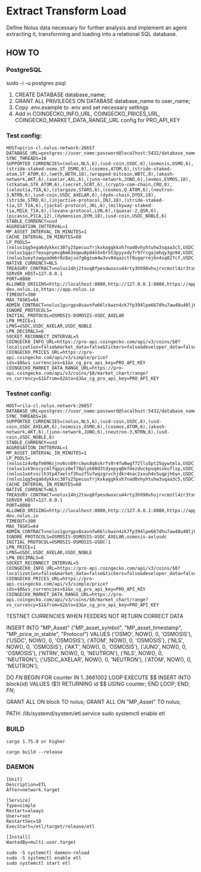 # Extract Transform Load
Define Nolus data necessary for further analysis and implement an agent extracting it, transforming and loading into a relational SQL database.

## HOW TO

### PostgreSQL

sudo -i -u postgres
psql

1. CREATE DATABASE database_name;
2. GRANT ALL PRIVILEGES ON DATABASE database_name to user_name;
3. Copy .env.example to .env and set necessary settings
4. Add in  COINGECKO_INFO_URL, COINGECKO_PRICES_URL, COINGECKO_MARKET_DATA_RANGE_URL config for PRO_API_KEY

### Test config:
```
HOST=pirin-cl.nolus.network:26657
DATABASE_URL=postgres://user_name:password@localhost:5432/database_name
SYNC_THREADS=16
SUPPORTED_CURRENCIES=(nolus,NLS,6),(usd-coin,USDC,6),(osmosis,OSMO,6),(stride-staked-osmo,ST_OSMO,6),(cosmos,ATOM,6),(stride-staked-atom,ST_ATOM,6),(weth,WETH,18),(wrapped-bitcoin,WBTC,8),(akash-network,AKT,6),(axelar,AXL,6),(juno-network,JUNO,6),(evmos,EVMOS,18),(stkatom,STK_ATOM,6),(secret,SCRT,6),(crypto-com-chain,CRO,8),(celestia,TIA,6),(stargaze,STARS,6),(cosmos,Q_ATOM,6),(neutron-3,NTRN,6),(usd-coin,USDC_AXELAR,6),(dydx-chain,DYDX,18),(stride,STRD,6),(injective-protocol,INJ,18),(stride-staked-tia,ST_TIA,6),(jackal-protocol,JKL,6),(milkyway-staked-tia,MILK_TIA,6),(levana-protocol,LVN,6),(quasar-2,QSR,6),(picasso,PICA,12),(dymension,DYM,18),(usd-coin,USDC_NOBLE,6)
STABLE_CURRENCY=usd
AGGREGATION_INTTERVAL=1
MP_ASSET_INTERVAL_IN_MINUTES=1
CACHE_INTERVAL_IN_MINUTES=60
LP_POOLS=(nolus1qg5ega6dykkxc307y25pecuufrjkxkaggkkxh7nad0vhyhtuhw3sqaa3c5,USDC),(nolus1qqcr7exupnymvg6m63eqwu8pd4n5x6r5t3pyyxdy7r97rcgajmhqy3gn94,USDC_AXELAR),(nolus1ueytzwqyadm6r0z8ajse7g6gzum4w3vv04qazctf8ugqrrej6n4sq027cf,USDC_NOBLE)
NATIVE_CURRENCY=NLS
TREASURY_CONTRACT=nolus14hj2tavq8fpesdwxxcu44rty3hh90vhujrvcmstl4zr3txmfvw9s0k0puz
SERVER_HOST=127.0.0.1
PORT=8080
ALLOWED_ORIGINS=http://localhost:8080,http://127.0.0.1:8080,https://app-dev.nolus.io,https://app.nolus.io
TIMEOUT=300
MAX_TASKS=64
ADMIN_CONTRACT=nolus1gurgpv8savnfw66lckwzn4zk7fp394lpe667dhu7aw48u40lj6jsqxf8nd
IGNORE_PROTOCOLS=
INITIAL_PROTOCOL=OSMOSIS-OSMOSIS-USDC_AXELAR
LPN_PRICE=1
LPNS=USDC,USDC_AXELAR,USDC_NOBLE
LPN_DECIMALS=6
SOCKET_RECONNECT_INTERVAL=5
COINGECKO_INFO_URL=https://pro-api.coingecko.com/api/v3/coins/$0?localization=false&market_data=false&tickers=false&developer_data=false&community_data=false&x_cg_pro_api_key=PRO_API_KEY
COINGECKO_PRICES_URL=https://pro-api.coingecko.com/api/v3/simple/price?ids=$0&vs_currencies=$1&x_cg_pro_api_key=PRO_API_KEY
COINGECKO_MARKET_DATA_RANGE_URL=https://pro-api.coingecko.com/api/v3/coins/$0/market_chart/range?vs_currency=$1&from=$2&to=$3&x_cg_pro_api_key=PRO_API_KEY
```

### Testnet config:
```
HOST=rila-cl.nolus.network:26657
DATABASE_URL=postgres://user_name:password@localhost:5432/database_name
SYNC_THREADS=16
SUPPORTED_CURRENCIES=(nolus,NLS,6),(usd-coin,USDC,6),(usd-coin,USDC_AXELAR,6),(osmosis,OSMO,6),(cosmos,ATOM,6),(akash-network,AKT,6),(juno-network,JUNO,6),(neutron-3,NTRN,6),(usd-coin,USDC_NOBLE,6)
STABLE_CURRENCY=usd
AGGREGATION_INTTERVAL=1
MP_ASSET_INTERVAL_IN_MINUTES=1
LP_POOLS=(nolus1z4v8pfm096cjnv6cn89rckws8q6skrfs0r4fw0wgf72llu5pt25qywtmla,USDC),(nolus1sk9nscycmlfqpycz0ef70plyk00d3tdyepyq0kfdezduckpsq4sskuflsp,USDC_AXELAR),(nolus1xmtvsclh3tp47aelxf3huzf5v7wqzgrvchjdkr4nac2xxuh4x5uqpjh6yn,USDC_NOBLE),(nolus1qg5ega6dykkxc307y25pecuufrjkxkaggkkxh7nad0vhyhtuhw3sqaa3c5,USDC)
CACHE_INTERVAL_IN_MINUTES=60
NATIVE_CURRENCY=NLS
TREASURY_CONTRACT=nolus14hj2tavq8fpesdwxxcu44rty3hh90vhujrvcmstl4zr3txmfvw9s0k0puz
SERVER_HOST=127.0.0.1
PORT=8080
ALLOWED_ORIGINS=http://localhost:8080,http://127.0.0.1:8080,https://app-dev.nolus.io
TIMEOUT=300
MAX_TASKS=64
ADMIN_CONTRACT=nolus1gurgpv8savnfw66lckwzn4zk7fp394lpe667dhu7aw48u40lj6jsqxf8nd
IGNORE_PROTOCOLS=OSMOSIS-OSMOSIS-USDC_AXELAR,osmosis-axlusdc
INITIAL_PROTOCOL=OSMOSIS-OSMOSIS-USDC-1
LPN_PRICE=1
LPNS=USDC,USDC_AXELAR,USDC_NOBLE
LPN_DECIMALS=6
SOCKET_RECONNECT_INTERVAL=5
COINGECKO_INFO_URL=https://pro-api.coingecko.com/api/v3/coins/$0?localization=false&market_data=false&tickers=false&developer_data=false&community_data=false&x_cg_pro_api_key=PRO_API_KEY
COINGECKO_PRICES_URL=https://pro-api.coingecko.com/api/v3/simple/price?ids=$0&vs_currencies=$1&x_cg_pro_api_key=PRO_API_KEY
COINGECKO_MARKET_DATA_RANGE_URL=https://pro-api.coingecko.com/api/v3/coins/$0/market_chart/range?vs_currency=$1&from=$2&to=$3&x_cg_pro_api_key=PRO_API_KEY
```
TESTNET CURRENCIES WHEN FEEDERS NOT RETURN CORRECT DATA

INSERT INTO "MP_Asset"
  ("MP_asset_symbol", "MP_asset_timestamp", "MP_price_in_stable", "Protocol")
VALUES
  ('OSMO', NOW(), 0, 'OSMOSIS'),
  ('USDC', NOW(), 0, 'OSMOSIS'),
  ('ATOM', NOW(), 0, 'OSMOSIS'),
  ('NLS', NOW(), 0, 'OSMOSIS'),
  ('AKT', NOW(), 0, 'OSMOSIS'),
  ('JUNO', NOW(), 0, 'OSMOSIS'),
  ('NTRN', NOW(), 0, 'NEUTRON'),
  ('NLS', NOW(), 0, 'NEUTRON'),
  ('USDC_AXELAR', NOW(), 0, 'NEUTRON'),
  ('ATOM', NOW(), 0, 'NEUTRON');

DO $FN$
BEGIN
  FOR counter IN 1..3661002 LOOP
    EXECUTE $$ INSERT INTO block(id) VALUES ($1) RETURNING id $$ 
      USING counter;
  END LOOP;
END;
$FN$;

GRANT ALL ON block TO nolus;
GRANT ALL ON "MP_Asset" TO nolus;

PATH: /lib/systemd/system/etl.service
sudo systemctl enable etl

### BUILD

```
cargo 1.75.0 or higher

cargo build --release
```


### DAEMON

```
[Unit]
Description=ETL
After=network.target

[Service]
Type=simple
Restart=always
User=root
RestartSec=10
ExecStart=/etl/target/release/etl

[Install]
WantedBy=multi-user.target
```

```
sudo -S systemctl daemon-reload
sudo -S systemctl enable etl
sudo systemctl start etl
```

